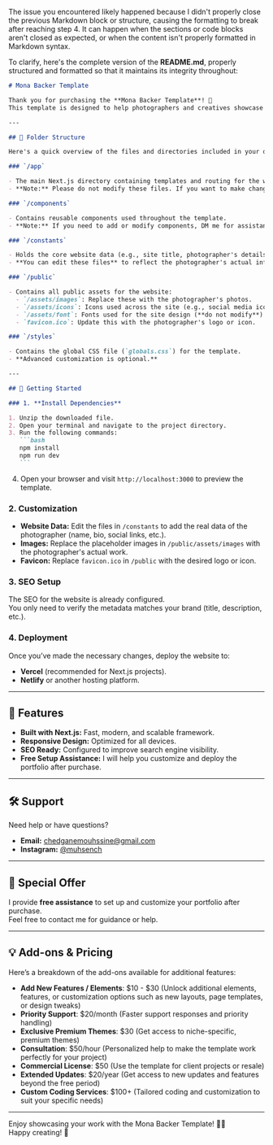 The issue you encountered likely happened because I didn't properly close the previous Markdown block or structure, causing the formatting to break after reaching step 4. It can happen when the sections or code blocks aren't closed as expected, or when the content isn't properly formatted in Markdown syntax.

To clarify, here's the complete version of the **README.md**, properly structured and formatted so that it maintains its integrity throughout:

````markdown
# Mona Backer Template

Thank you for purchasing the **Mona Backer Template**! 🎉  
This template is designed to help photographers and creatives showcase their work effortlessly with a professional, responsive portfolio.

---

## 📁 Folder Structure

Here's a quick overview of the files and directories included in your download:

### `/app`

- The main Next.js directory containing templates and routing for the website.
- **Note:** Please do not modify these files. If you want to make changes, contact me for support.

### `/components`

- Contains reusable components used throughout the template.
- **Note:** If you need to add or modify components, DM me for assistance.

### `/constants`

- Holds the core website data (e.g., site title, photographer's details, social links).
- **You can edit these files** to reflect the photographer's actual information.

### `/public`

- Contains all public assets for the website:
  - `/assets/images`: Replace these with the photographer's photos.
  - `/assets/icons`: Icons used across the site (e.g., social media icons).
  - `/assets/font`: Fonts used for the site design (**do not modify**).
  - `favicon.ico`: Update this with the photographer's logo or icon.

### `/styles`

- Contains the global CSS file (`globals.css`) for the template.
- **Advanced customization is optional.**

---

## 🚀 Getting Started

### 1. **Install Dependencies**

1. Unzip the downloaded file.
2. Open your terminal and navigate to the project directory.
3. Run the following commands:
   ```bash
   npm install
   npm run dev
   ```
````

4. Open your browser and visit `http://localhost:3000` to preview the template.

### 2. **Customization**

- **Website Data:** Edit the files in `/constants` to add the real data of the photographer (name, bio, social links, etc.).
- **Images:** Replace the placeholder images in `/public/assets/images` with the photographer's actual work.
- **Favicon:** Replace `favicon.ico` in `/public` with the desired logo or icon.

### 3. **SEO Setup**

The SEO for the website is already configured.  
You only need to verify the metadata matches your brand (title, description, etc.).

### 4. **Deployment**

Once you’ve made the necessary changes, deploy the website to:

- **Vercel** (recommended for Next.js projects).
- **Netlify** or another hosting platform.

---

## 🌟 Features

- **Built with Next.js:** Fast, modern, and scalable framework.
- **Responsive Design:** Optimized for all devices.
- **SEO Ready:** Configured to improve search engine visibility.
- **Free Setup Assistance:** I will help you customize and deploy the portfolio after purchase.

---

## 🛠 Support

Need help or have questions?

- **Email:** [chedganemouhssine@gmail.com](mailto:chedganemouhssine@gmail.com)
- **Instagram:** [@muhsench](https://instagram.com/muhsench)

---

## 🎉 Special Offer

I provide **free assistance** to set up and customize your portfolio after purchase.  
Feel free to contact me for guidance or help.

---

## 💡 Add-ons & Pricing

Here’s a breakdown of the add-ons available for additional features:

- **Add New Features / Elements**: $10 - $30 (Unlock additional elements, features, or customization options such as new layouts, page templates, or design tweaks)
- **Priority Support**: $20/month (Faster support responses and priority handling)
- **Exclusive Premium Themes**: $30 (Get access to niche-specific, premium themes)
- **Consultation**: $50/hour (Personalized help to make the template work perfectly for your project)
- **Commercial License**: $50 (Use the template for client projects or resale)
- **Extended Updates**: $20/year (Get access to new updates and features beyond the free period)
- **Custom Coding Services**: $100+ (Tailored coding and customization to suit your specific needs)

---

Enjoy showcasing your work with the Mona Backer Template! 🎨✨  
Happy creating! 🚀

```

```
